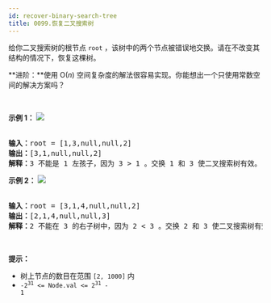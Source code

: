 ```yaml
---
id: recover-binary-search-tree
title: 0099.恢复二叉搜索树
---
```

给你二叉搜索树的根节点 <code>root</code> ，该树中的两个节点被错误地交换。请在不改变其结构的情况下，恢复这棵树。

**进阶：**使用 O(_n_) 空间复杂度的解法很容易实现。你能想出一个只使用常数空间的解决方案吗？

 

**示例 1：**
![](https://assets.leetcode.com/uploads/2020/10/28/recover1.jpg)

<pre><br/><strong>输入：</strong>root = [1,3,null,null,2]<br/><strong>输出：</strong>[3,1,null,null,2]<br/><strong>解释：</strong>3 不能是 1 左孩子，因为 3 &gt; 1 。交换 1 和 3 使二叉搜索树有效。<br/></pre>

**示例 2：**
![](https://assets.leetcode.com/uploads/2020/10/28/recover2.jpg)

<pre><br/><strong>输入：</strong>root = [3,1,4,null,null,2]<br/><strong>输出：</strong>[2,1,4,null,null,3]<br/><strong>解释：</strong>2 不能在 3 的右子树中，因为 2 &lt; 3 。交换 2 和 3 使二叉搜索树有效。</pre>

 

**提示：**


- 树上节点的数目在范围 <code>[2, 1000]</code> 内
- <code>-2<sup>31</sup> &lt;= Node.val &lt;= 2<sup>31</sup> - 1</code>
